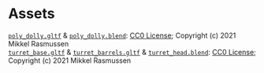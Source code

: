 # Assets

[`poly_dolly.gltf`](/assets/poly_dolly.gltf) & [`poly_dolly.blend`](/assets/poly_dolly.blend): [CC0 License](https://creativecommons.org/publicdomain/zero/1.0/legalcode); Copyright (c) 2021 Mikkel Rasmussen</br>
[`turret_base.gltf`](/assets/turret_base.gltf) & [`turret_barrels.gltf`](/assets/turret_barrels.gltf) & [`turret_head.blend`](/assets/turret_head.blend): [CC0 License](https://creativecommons.org/publicdomain/zero/1.0/legalcode); Copyright (c) 2021 Mikkel Rasmussen